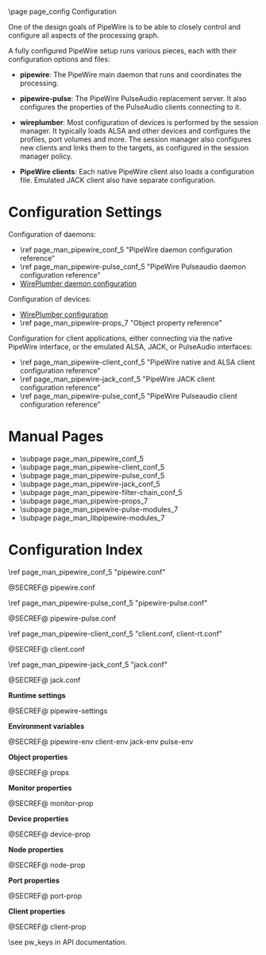 \page page_config Configuration

One of the design goals of PipeWire is to be able to closely control
and configure all aspects of the processing graph.

A fully configured PipeWire setup runs various pieces, each with their
configuration options and files:

- **pipewire**: The PipeWire main daemon that runs and coordinates the processing.

- **pipewire-pulse**: The PipeWire PulseAudio replacement server. It also configures
  the properties of the PulseAudio clients connecting to it.

- **wireplumber**: Most configuration of devices is performed by the session manager.
  It typically loads ALSA and other devices and configures the profiles, port volumes and more.
  The session manager also configures new clients and links them to the targets, as configured
  in the session manager policy.

- **PipeWire clients**: Each native PipeWire client also loads a configuration file.
  Emulated JACK client also have separate configuration.

# Configuration Settings

Configuration of daemons:

- \ref page_man_pipewire_conf_5 "PipeWire daemon configuration reference"
- \ref page_man_pipewire-pulse_conf_5 "PipeWire Pulseaudio daemon configuration reference"
- [WirePlumber daemon configuration](https://pipewire.pages.freedesktop.org/wireplumber/)

Configuration of devices:

- [WirePlumber configuration](https://pipewire.pages.freedesktop.org/wireplumber/daemon/configuration.html)
- \ref page_man_pipewire-props_7 "Object property reference"

Configuration for client applications, either connecting via the
native PipeWire interface, or the emulated ALSA, JACK, or PulseAudio
interfaces:

- \ref page_man_pipewire-client_conf_5 "PipeWire native and ALSA client configuration reference"
- \ref page_man_pipewire-jack_conf_5 "PipeWire JACK client configuration reference"
- \ref page_man_pipewire-pulse_conf_5 "PipeWire Pulseaudio client configuration reference"

# Manual Pages

- \subpage page_man_pipewire_conf_5
- \subpage page_man_pipewire-client_conf_5
- \subpage page_man_pipewire-pulse_conf_5
- \subpage page_man_pipewire-jack_conf_5
- \subpage page_man_pipewire-filter-chain_conf_5
- \subpage page_man_pipewire-props_7
- \subpage page_man_pipewire-pulse-modules_7
- \subpage page_man_libpipewire-modules_7

# Configuration Index

\ref page_man_pipewire_conf_5 "pipewire.conf"

@SECREF@ pipewire.conf

\ref page_man_pipewire-pulse_conf_5 "pipewire-pulse.conf"

@SECREF@ pipewire-pulse.conf

\ref page_man_pipewire-client_conf_5 "client.conf, client-rt.conf"

@SECREF@ client.conf

\ref page_man_pipewire-jack_conf_5 "jack.conf"

@SECREF@ jack.conf

**Runtime settings**

@SECREF@ pipewire-settings

**Environment variables**

@SECREF@ pipewire-env client-env jack-env pulse-env

**Object properties**

@SECREF@ props

**Monitor properties**

@SECREF@ monitor-prop

**Device properties**

@SECREF@ device-prop

**Node properties**

@SECREF@ node-prop

**Port properties**

@SECREF@ port-prop

**Client properties**

@SECREF@ client-prop

\see pw_keys in API documentation.
